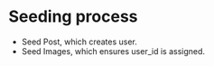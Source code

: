 # Seeding process

* Seed Post, which creates user.
* Seed Images, which ensures user_id is assigned.

